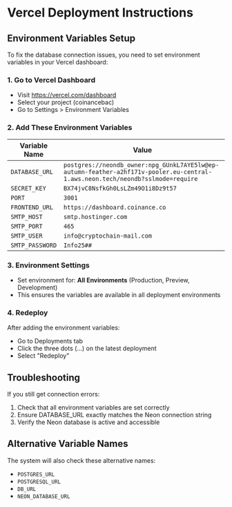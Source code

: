 # Vercel Deployment Instructions

## Environment Variables Setup

To fix the database connection issues, you need to set environment variables in your Vercel dashboard:

### 1. Go to Vercel Dashboard
- Visit https://vercel.com/dashboard
- Select your project (coinancebac)
- Go to Settings > Environment Variables

### 2. Add These Environment Variables

| Variable Name | Value |
|--------------|--------|
| `DATABASE_URL` | `postgres://neondb_owner:npg_GUnkL7AYE5lw@ep-autumn-feather-a2hf171v-pooler.eu-central-1.aws.neon.tech/neondb?sslmode=require` |
| `SECRET_KEY` | `BX74jvC8NsfkGh0LsLZm49O1i8Dz9t57` |
| `PORT` | `3001` |
| `FRONTEND_URL` | `https://dashboard.coinance.co` |
| `SMTP_HOST` | `smtp.hostinger.com` |
| `SMTP_PORT` | `465` |
| `SMTP_USER` | `info@cryptochain-mail.com` |
| `SMTP_PASSWORD` | `Info25##` |

### 3. Environment Settings
- Set environment for: **All Environments** (Production, Preview, Development)
- This ensures the variables are available in all deployment environments

### 4. Redeploy
After adding the environment variables:
- Go to Deployments tab
- Click the three dots (...) on the latest deployment
- Select "Redeploy"

## Troubleshooting

If you still get connection errors:
1. Check that all environment variables are set correctly
2. Ensure DATABASE_URL exactly matches the Neon connection string
3. Verify the Neon database is active and accessible

## Alternative Variable Names
The system will also check these alternative names:
- `POSTGRES_URL`
- `POSTGRESQL_URL`
- `DB_URL`
- `NEON_DATABASE_URL` 